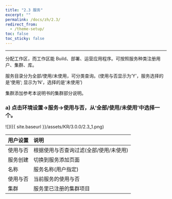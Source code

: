 ```yaml
---
title: "2.3 服务"
excerpt: ""
permalink: /docs/zh/2.3/
redirect_from:
  - /theme-setup/
toc: false
toc_sticky: false
---
```


---
分配工作区，而工作区能 Build、部署、运营应用程序。可按照服务种类注册用户、集群、库。

服务目录分为全部/使用/未使用，可分类查询。(使用与否显示为‘Y’，服务选择的是‘使用’; 显示为‘N’，选择的是‘未使用’)

集群添加参考本说明书的集群部分说明。

### a\) 点击环境设置→服务→使用与否，从‘全部/使用/未使用’中选择一个。
![]({{ site.baseurl }}/assets/KR/3.0.0/2.3_1.png)

| **用户设置** | **说明** |
| :--- | :--- |
| 使用与否 | 根据使用与否查询过滤\(全部/使用/未使用) |
| 服务创建 | 切换到服务添加页面 |
| 名称 | 服务名称(用户指定) |
| 使用与否 | 当前服务的使用与否 |
| 集群 | 服务里已注册的集群项目 |
